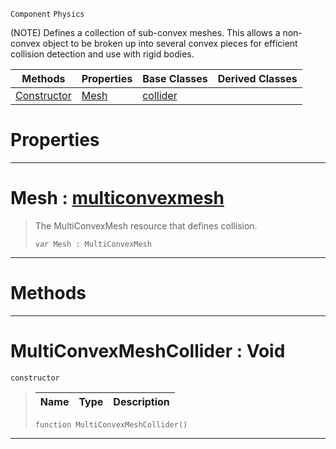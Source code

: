  `Component` `Physics`



(NOTE) Defines a collection of sub-convex meshes. This allows a non-convex object to be broken up into several convex pieces for efficient collision detection and use with rigid bodies.

|Methods|Properties|Base Classes|Derived Classes|
|---|---|---|---|
|[ Constructor](https://github.com/dragonCASTjosh/PlasmaDocs/blob/master/code_reference/class_reference/multiconvexmeshcollider.markdown#multiconvexmeshcollider)|[ Mesh](https://github.com/dragonCASTjosh/PlasmaDocs/blob/master/code_reference/class_reference/multiconvexmeshcollider.markdown#mesh-plasma-engine-documen)|[collider](https://github.com/dragonCASTjosh/PlasmaDocs/blob/master/code_reference/class_reference/collider.markdown)| |


 #  Properties


---  
 #  Mesh : [multiconvexmesh](https://github.com/dragonCASTjosh/PlasmaDocs/blob/master/code_reference/class_reference/multiconvexmesh.markdown)

> The MultiConvexMesh resource that defines collision.
> ``` lang=cpp, name=Lightning
> var Mesh : MultiConvexMesh


---  
 #  Methods


---  
 #  MultiConvexMeshCollider : Void

 `constructor`

> 
> |Name|Type|Description|
> |---|---|---|
> ``` lang=cpp, name=Lightning
> function MultiConvexMeshCollider()
> ``` 


---  
 

 